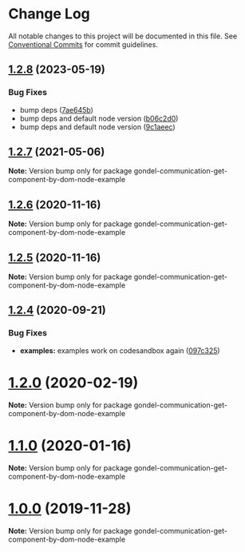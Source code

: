 # Change Log

All notable changes to this project will be documented in this file.
See [Conventional Commits](https://conventionalcommits.org) for commit guidelines.

## [1.2.8](https://github.com/merkle-open/gondel/compare/v1.2.7...v1.2.8) (2023-05-19)

### Bug Fixes

- bump deps ([7ae645b](https://github.com/merkle-open/gondel/commit/7ae645ba5d64cf5274fe325c13414cb676b9a615))
- bump deps and default node version ([b06c2d0](https://github.com/merkle-open/gondel/commit/b06c2d0af36b69d0c12fb2263019f08f86b795fa))
- bump deps and default node version ([9c1aeec](https://github.com/merkle-open/gondel/commit/9c1aeec8d3fb03765ea74bb11c29d31205e742bb))

## [1.2.7](https://github.com/merkle-open/gondel/compare/v1.2.6...v1.2.7) (2021-05-06)

**Note:** Version bump only for package gondel-communication-get-component-by-dom-node-example

## [1.2.6](https://github.com/merkle-open/gondel/compare/v1.2.5...v1.2.6) (2020-11-16)

**Note:** Version bump only for package gondel-communication-get-component-by-dom-node-example

## [1.2.5](https://github.com/merkle-open/gondel/compare/v1.2.4...v1.2.5) (2020-11-16)

**Note:** Version bump only for package gondel-communication-get-component-by-dom-node-example

## [1.2.4](https://github.com/merkle-open/gondel/compare/v1.2.3...v1.2.4) (2020-09-21)

### Bug Fixes

- **examples:** examples work on codesandbox again ([097c325](https://github.com/merkle-open/gondel/commit/097c32566bd5e982237aa4f1d4a5c1e76fca5ed8))

# [1.2.0](https://github.com/merkle-open/gondel/compare/v1.1.2...v1.2.0) (2020-02-19)

**Note:** Version bump only for package gondel-communication-get-component-by-dom-node-example

# [1.1.0](https://github.com/merkle-open/gondel/compare/v1.0.0...v1.1.0) (2020-01-16)

**Note:** Version bump only for package gondel-communication-get-component-by-dom-node-example

# [1.0.0](https://github.com/merkle-open/gondel/compare/v0.1.0...v1.0.0) (2019-11-28)

**Note:** Version bump only for package gondel-communication-get-component-by-dom-node-example
